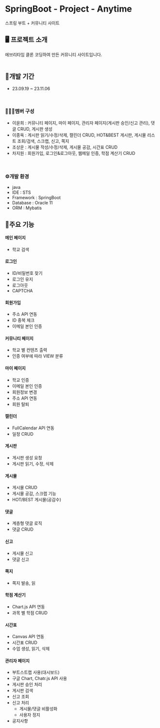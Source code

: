 # SpringBoot - Project - Anytime
스프링 부트 + 커뮤니티 사이트
<br>

## 🖥️ 프로젝트 소개
에브리타임 클론 코딩하여 만든 커뮤니티 사이트입니다.
<br>
<br>

## 📆개발 기간
* 23.09.19 ~ 23.11.06
<br>

### 🧑‍🤝‍🧑멤버 구성
  - 이윤희 : 커뮤니티 페이지, 마이 페이지, 관리자 페이지(게시판 승인/신고 관리), 댓글 CRUD, 게시판 생성
  - 이종옥 : 게시판 읽기/수정/삭제, 캘린더 CRUD, HOT&BEST 게시판, 게시물 리스트 조회/검색, 스크랩, 신고, 쪽지
  - 조상운 : 게시물 작성/수정/삭제, 게시물 공감, 시간표 CRUD
  - 차지원 : 회원가입, 로그인&로그아웃, 웹메일 인증, 학점 계산기 CRUD
<br>

### ⚙️개발 환경
- java
- IDE : STS
- Framework : SpringBoot
- Database : Oracle 11
- ORM : Mybatis
  

## 📌주요 기능
#### 메인 페이지
- 학교 검색

#### 로그인
- ID/비밀번호 찾기
- 로그인 유지
- 로그아웃
- CAPTCHA

#### 회원가입
- 주소 API 연동
- ID 중복 체크
- 이메일 본인 인증

#### 커뮤니티 페이지
- 학교 별 컨텐츠 출력
- 인증 여부에 따라 VIEW 분류


#### 마이 페이지
- 학교 인증
- 이메일 본인 인증
- 회원정보 변경
- 주소 API 연동
- 회원 탈퇴

#### 캘린더
- FullCalendar API 연동
- 일정 CRUD
  
#### 게시판
- 게시판 생성 요청
- 게시판 읽기, 수정, 삭제

#### 게시물
- 게시물 CRUD
- 게시물 공감, 스크랩 기능
- HOT/BEST 게시물(공감수)
  
#### 댓글
- 계층형 댓글 로직
- 댓글 CRUD

#### 신고
- 게시물 신고
- 댓글 신고

#### 쪽지
- 쪽지 발송, 읽

#### 학점 계산기
- Chart.js API 연동
- 과목 별 학점 CRUD
  
#### 시간표
- Canvas API 연동
- 시간표 CRUD
- 수업 생성, 읽기, 삭제

#### 관리자 페이지
- 부트스트랩 사용(대시보드)
- 구글 Chart, Chatr.js API 사용
- 게시판 승인 처리
- 게시판 검색
- 신고 조회
- 신고 처리
  - 게시물/댓글 비활성화
  - 사용자 정지
- 공지사항

